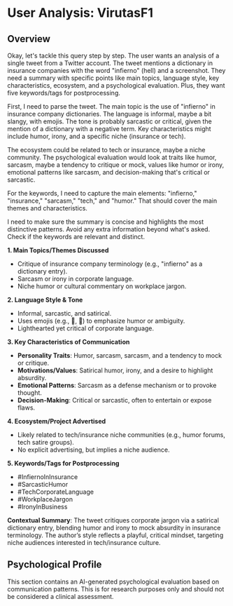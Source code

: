 # User Analysis: VirutasF1

## Overview

<think>
Okay, let's tackle this query step by step. The user wants an analysis of a single tweet from a Twitter account. The tweet mentions a dictionary in insurance companies with the word "infierno" (hell) and a screenshot. They need a summary with specific points like main topics, language style, key characteristics, ecosystem, and a psychological evaluation. Plus, they want five keywords/tags for postprocessing.

First, I need to parse the tweet. The main topic is the use of "infierno" in insurance company dictionaries. The language is informal, maybe a bit slangy, with emojis. The tone is probably sarcastic or critical, given the mention of a dictionary with a negative term. Key characteristics might include humor, irony, and a specific niche (insurance or tech).

The ecosystem could be related to tech or insurance, maybe a niche community. The psychological evaluation would look at traits like humor, sarcasm, maybe a tendency to critique or mock, values like humor or irony, emotional patterns like sarcasm, and decision-making that's critical or sarcastic.

For the keywords, I need to capture the main elements: "infierno," "insurance," "sarcasm," "tech," and "humor." That should cover the main themes and characteristics.

I need to make sure the summary is concise and highlights the most distinctive patterns. Avoid any extra information beyond what's asked. Check if the keywords are relevant and distinct.
</think>

**1. Main Topics/Themes Discussed**  
- Critique of insurance company terminology (e.g., "infierno" as a dictionary entry).  
- Sarcasm or irony in corporate language.  
- Niche humor or cultural commentary on workplace jargon.  

**2. Language Style & Tone**  
- Informal, sarcastic, and satirical.  
- Uses emojis (e.g., 🤔, 📱) to emphasize humor or ambiguity.  
- Lighthearted yet critical of corporate language.  

**3. Key Characteristics of Communication**  
- **Personality Traits**: Humor, sarcasm, sarcasm, and a tendency to mock or critique.  
- **Motivations/Values**: Satirical humor, irony, and a desire to highlight absurdity.  
- **Emotional Patterns**: Sarcasm as a defense mechanism or to provoke thought.  
- **Decision-Making**: Critical or sarcastic, often to entertain or expose flaws.  

**4. Ecosystem/Project Advertised**  
- Likely related to tech/insurance niche communities (e.g., humor forums, tech satire groups).  
- No explicit advertising, but implies a niche audience.  

**5. Keywords/Tags for Postprocessing**  
- #InfiernoInInsurance  
- #SarcasticHumor  
- #TechCorporateLanguage  
- #WorkplaceJargon  
- #IronyInBusiness  

**Contextual Summary**: The tweet critiques corporate jargon via a satirical dictionary entry, blending humor and irony to mock absurdity in insurance terminology. The author’s style reflects a playful, critical mindset, targeting niche audiences interested in tech/insurance culture.

## Psychological Profile

This section contains an AI-generated psychological evaluation based on communication patterns. This is for research purposes only and should not be considered a clinical assessment.